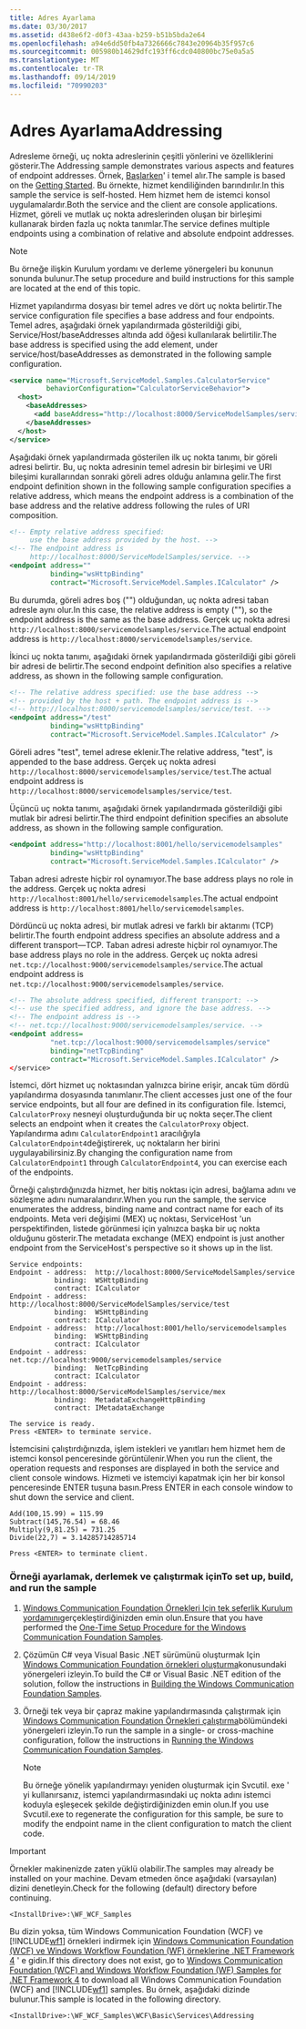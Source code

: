 ```yaml
---
title: Adres Ayarlama
ms.date: 03/30/2017
ms.assetid: d438e6f2-d0f3-43aa-b259-b51b5bda2e64
ms.openlocfilehash: a94e6dd50fb4a7326666c7843e20964b35f957c6
ms.sourcegitcommit: 005980b14629dfc193ff6cdc040800bc75e0a5a5
ms.translationtype: MT
ms.contentlocale: tr-TR
ms.lasthandoff: 09/14/2019
ms.locfileid: "70990203"
---
```

# <a name="addressing"></a><span data-ttu-id="49ec5-102">Adres Ayarlama</span><span class="sxs-lookup"><span data-stu-id="49ec5-102">Addressing</span></span>
<span data-ttu-id="49ec5-103">Adresleme örneği, uç nokta adreslerinin çeşitli yönlerini ve özelliklerini gösterir.</span><span class="sxs-lookup"><span data-stu-id="49ec5-103">The Addressing sample demonstrates various aspects and features of endpoint addresses.</span></span> <span data-ttu-id="49ec5-104">Örnek, [Başlarken](../../../../docs/framework/wcf/samples/getting-started-sample.md)' i temel alır.</span><span class="sxs-lookup"><span data-stu-id="49ec5-104">The sample is based on the [Getting Started](../../../../docs/framework/wcf/samples/getting-started-sample.md).</span></span> <span data-ttu-id="49ec5-105">Bu örnekte, hizmet kendiliğinden barındırılır.</span><span class="sxs-lookup"><span data-stu-id="49ec5-105">In this sample the service is self-hosted.</span></span> <span data-ttu-id="49ec5-106">Hem hizmet hem de istemci konsol uygulamalardır.</span><span class="sxs-lookup"><span data-stu-id="49ec5-106">Both the service and the client are console applications.</span></span> <span data-ttu-id="49ec5-107">Hizmet, göreli ve mutlak uç nokta adreslerinden oluşan bir birleşimi kullanarak birden fazla uç nokta tanımlar.</span><span class="sxs-lookup"><span data-stu-id="49ec5-107">The service defines multiple endpoints using a combination of relative and absolute endpoint addresses.</span></span>  
  
> [!NOTE]
> <span data-ttu-id="49ec5-108">Bu örneğe ilişkin Kurulum yordamı ve derleme yönergeleri bu konunun sonunda bulunur.</span><span class="sxs-lookup"><span data-stu-id="49ec5-108">The setup procedure and build instructions for this sample are located at the end of this topic.</span></span>  
  
 <span data-ttu-id="49ec5-109">Hizmet yapılandırma dosyası bir temel adres ve dört uç nokta belirtir.</span><span class="sxs-lookup"><span data-stu-id="49ec5-109">The service configuration file specifies a base address and four endpoints.</span></span> <span data-ttu-id="49ec5-110">Temel adres, aşağıdaki örnek yapılandırmada gösterildiği gibi, Service/Host/baseAddresses altında add öğesi kullanılarak belirtilir.</span><span class="sxs-lookup"><span data-stu-id="49ec5-110">The base address is specified using the add element, under service/host/baseAddresses as demonstrated in the following sample configuration.</span></span>  
  
```xml  
<service name="Microsoft.ServiceModel.Samples.CalculatorService"  
         behaviorConfiguration="CalculatorServiceBehavior">  
  <host>  
    <baseAddresses>  
      <add baseAddress="http://localhost:8000/ServiceModelSamples/service" />  
    </baseAddresses>  
  </host>  
</service>  
```  
  
 <span data-ttu-id="49ec5-111">Aşağıdaki örnek yapılandırmada gösterilen ilk uç nokta tanımı, bir göreli adresi belirtir. Bu, uç nokta adresinin temel adresin bir birleşimi ve URI bileşimi kurallarından sonraki göreli adres olduğu anlamına gelir.</span><span class="sxs-lookup"><span data-stu-id="49ec5-111">The first endpoint definition shown in the following sample configuration specifies a relative address, which means the endpoint address is a combination of the base address and the relative address following the rules of URI composition.</span></span>  
  
```xml
<!-- Empty relative address specified:   
     use the base address provided by the host. -->  
<!-- The endpoint address is  
     http://localhost:8000/ServiceModelSamples/service. -->  
<endpoint address=""  
          binding="wsHttpBinding"  
          contract="Microsoft.ServiceModel.Samples.ICalculator" />  
```  
  
 <span data-ttu-id="49ec5-112">Bu durumda, göreli adres boş ("") olduğundan, uç nokta adresi taban adresle aynı olur.</span><span class="sxs-lookup"><span data-stu-id="49ec5-112">In this case, the relative address is empty (""), so the endpoint address is the same as the base address.</span></span> <span data-ttu-id="49ec5-113">Gerçek uç nokta adresi `http://localhost:8000/servicemodelsamples/service`.</span><span class="sxs-lookup"><span data-stu-id="49ec5-113">The actual endpoint address is `http://localhost:8000/servicemodelsamples/service`.</span></span>
  
 <span data-ttu-id="49ec5-114">İkinci uç nokta tanımı, aşağıdaki örnek yapılandırmada gösterildiği gibi göreli bir adresi de belirtir.</span><span class="sxs-lookup"><span data-stu-id="49ec5-114">The second endpoint definition also specifies a relative address, as shown in the following sample configuration.</span></span>  
  
```xml  
<!-- The relative address specified: use the base address -->  
<!-- provided by the host + path. The endpoint address is -->  
<!-- http://localhost:8000/servicemodelsamples/service/test. -->  
<endpoint address="/test"  
          binding="wsHttpBinding"  
          contract="Microsoft.ServiceModel.Samples.ICalculator" />  
```  
  
 <span data-ttu-id="49ec5-115">Göreli adres "test", temel adrese eklenir.</span><span class="sxs-lookup"><span data-stu-id="49ec5-115">The relative address, "test", is appended to the base address.</span></span> <span data-ttu-id="49ec5-116">Gerçek uç nokta adresi `http://localhost:8000/servicemodelsamples/service/test`.</span><span class="sxs-lookup"><span data-stu-id="49ec5-116">The actual endpoint address is `http://localhost:8000/servicemodelsamples/service/test`.</span></span>
  
 <span data-ttu-id="49ec5-117">Üçüncü uç nokta tanımı, aşağıdaki örnek yapılandırmada gösterildiği gibi mutlak bir adresi belirtir.</span><span class="sxs-lookup"><span data-stu-id="49ec5-117">The third endpoint definition specifies an absolute address, as shown in the following sample configuration.</span></span>  
  
```xml  
<endpoint address="http://localhost:8001/hello/servicemodelsamples"  
          binding="wsHttpBinding"  
          contract="Microsoft.ServiceModel.Samples.ICalculator" />  
```  
  
 <span data-ttu-id="49ec5-118">Taban adresi adreste hiçbir rol oynamıyor.</span><span class="sxs-lookup"><span data-stu-id="49ec5-118">The base address plays no role in the address.</span></span> <span data-ttu-id="49ec5-119">Gerçek uç nokta adresi `http://localhost:8001/hello/servicemodelsamples`.</span><span class="sxs-lookup"><span data-stu-id="49ec5-119">The actual endpoint address is `http://localhost:8001/hello/servicemodelsamples`.</span></span>
  
 <span data-ttu-id="49ec5-120">Dördüncü uç nokta adresi, bir mutlak adresi ve farklı bir aktarımı (TCP) belirtir.</span><span class="sxs-lookup"><span data-stu-id="49ec5-120">The fourth endpoint address specifies an absolute address and a different transport—TCP.</span></span> <span data-ttu-id="49ec5-121">Taban adresi adreste hiçbir rol oynamıyor.</span><span class="sxs-lookup"><span data-stu-id="49ec5-121">The base address plays no role in the address.</span></span> <span data-ttu-id="49ec5-122">Gerçek uç nokta adresi `net.tcp://localhost:9000/servicemodelsamples/service`.</span><span class="sxs-lookup"><span data-stu-id="49ec5-122">The actual endpoint address is `net.tcp://localhost:9000/servicemodelsamples/service`.</span></span>
  
```xml  
<!-- The absolute address specified, different transport: -->  
<!-- use the specified address, and ignore the base address. -->  
<!-- The endpoint address is -->  
<!-- net.tcp://localhost:9000/servicemodelsamples/service. -->  
<endpoint address=  
          "net.tcp://localhost:9000/servicemodelsamples/service"  
          binding="netTcpBinding"  
          contract="Microsoft.ServiceModel.Samples.ICalculator" />  
</service>  
```  
  
 <span data-ttu-id="49ec5-123">İstemci, dört hizmet uç noktasından yalnızca birine erişir, ancak tüm dördü yapılandırma dosyasında tanımlanır.</span><span class="sxs-lookup"><span data-stu-id="49ec5-123">The client accesses just one of the four service endpoints, but all four are defined in its configuration file.</span></span> <span data-ttu-id="49ec5-124">İstemci, `CalculatorProxy` nesneyi oluşturduğunda bir uç nokta seçer.</span><span class="sxs-lookup"><span data-stu-id="49ec5-124">The client selects an endpoint when it creates the `CalculatorProxy` object.</span></span> <span data-ttu-id="49ec5-125">Yapılandırma adını `CalculatorEndpoint1` aracılığıyla `CalculatorEndpoint4`değiştirerek, uç noktaların her birini uygulayabilirsiniz.</span><span class="sxs-lookup"><span data-stu-id="49ec5-125">By changing the configuration name from `CalculatorEndpoint1` through `CalculatorEndpoint4`, you can exercise each of the endpoints.</span></span>  
  
 <span data-ttu-id="49ec5-126">Örneği çalıştırdığınızda hizmet, her bitiş noktası için adresi, bağlama adını ve sözleşme adını numaralandırır.</span><span class="sxs-lookup"><span data-stu-id="49ec5-126">When you run the sample, the service enumerates the address, binding name and contract name for each of its endpoints.</span></span> <span data-ttu-id="49ec5-127">Meta veri değişimi (MEX) uç noktası, ServiceHost 'un perspektifinden, listede görünmesi için yalnızca başka bir uç nokta olduğunu gösterir.</span><span class="sxs-lookup"><span data-stu-id="49ec5-127">The metadata exchange (MEX) endpoint is just another endpoint from the ServiceHost's perspective so it shows up in the list.</span></span>  
  
```console  
Service endpoints:  
Endpoint - address:  http://localhost:8000/ServiceModelSamples/service  
           binding:  WSHttpBinding  
           contract: ICalculator  
Endpoint - address:  http://localhost:8000/ServiceModelSamples/service/test  
           binding:  WSHttpBinding  
           contract: ICalculator  
Endpoint - address:  http://localhost:8001/hello/servicemodelsamples  
           binding:  WSHttpBinding  
           contract: ICalculator  
Endpoint - address:  net.tcp://localhost:9000/servicemodelsamples/service  
           binding:  NetTcpBinding  
           contract: ICalculator  
Endpoint - address:  http://localhost:8000/ServiceModelSamples/service/mex  
           binding:  MetadataExchangeHttpBinding  
           contract: IMetadataExchange  
  
The service is ready.  
Press <ENTER> to terminate service.  
```  
  
 <span data-ttu-id="49ec5-128">İstemcisini çalıştırdığınızda, işlem istekleri ve yanıtları hem hizmet hem de istemci konsol penceresinde görüntülenir.</span><span class="sxs-lookup"><span data-stu-id="49ec5-128">When you run the client, the operation requests and responses are displayed in both the service and client console windows.</span></span> <span data-ttu-id="49ec5-129">Hizmeti ve istemciyi kapatmak için her bir konsol penceresinde ENTER tuşuna basın.</span><span class="sxs-lookup"><span data-stu-id="49ec5-129">Press ENTER in each console window to shut down the service and client.</span></span>  
  
```console  
Add(100,15.99) = 115.99  
Subtract(145,76.54) = 68.46  
Multiply(9,81.25) = 731.25  
Divide(22,7) = 3.14285714285714  
  
Press <ENTER> to terminate client.  
```  
  
### <a name="to-set-up-build-and-run-the-sample"></a><span data-ttu-id="49ec5-130">Örneği ayarlamak, derlemek ve çalıştırmak için</span><span class="sxs-lookup"><span data-stu-id="49ec5-130">To set up, build, and run the sample</span></span>  
  
1. <span data-ttu-id="49ec5-131">[Windows Communication Foundation Örnekleri Için tek seferlik Kurulum yordamını](../../../../docs/framework/wcf/samples/one-time-setup-procedure-for-the-wcf-samples.md)gerçekleştirdiğinizden emin olun.</span><span class="sxs-lookup"><span data-stu-id="49ec5-131">Ensure that you have performed the [One-Time Setup Procedure for the Windows Communication Foundation Samples](../../../../docs/framework/wcf/samples/one-time-setup-procedure-for-the-wcf-samples.md).</span></span>  
  
2. <span data-ttu-id="49ec5-132">Çözümün C# veya Visual Basic .NET sürümünü oluşturmak Için [Windows Communication Foundation örnekleri oluşturma](../../../../docs/framework/wcf/samples/building-the-samples.md)konusundaki yönergeleri izleyin.</span><span class="sxs-lookup"><span data-stu-id="49ec5-132">To build the C# or Visual Basic .NET edition of the solution, follow the instructions in [Building the Windows Communication Foundation Samples](../../../../docs/framework/wcf/samples/building-the-samples.md).</span></span>  
  
3. <span data-ttu-id="49ec5-133">Örneği tek veya bir çapraz makine yapılandırmasında çalıştırmak için [Windows Communication Foundation Örnekleri çalıştırma](../../../../docs/framework/wcf/samples/running-the-samples.md)bölümündeki yönergeleri izleyin.</span><span class="sxs-lookup"><span data-stu-id="49ec5-133">To run the sample in a single- or cross-machine configuration, follow the instructions in [Running the Windows Communication Foundation Samples](../../../../docs/framework/wcf/samples/running-the-samples.md).</span></span>  
  
    > [!NOTE]
    > <span data-ttu-id="49ec5-134">Bu örneğe yönelik yapılandırmayı yeniden oluşturmak için Svcutil. exe ' yi kullanırsanız, istemci yapılandırmasındaki uç nokta adını istemci koduyla eşleşecek şekilde değiştirdiğinizden emin olun.</span><span class="sxs-lookup"><span data-stu-id="49ec5-134">If you use Svcutil.exe to regenerate the configuration for this sample, be sure to modify the endpoint name in the client configuration to match the client code.</span></span>  
  
> [!IMPORTANT]
> <span data-ttu-id="49ec5-135">Örnekler makinenizde zaten yüklü olabilir.</span><span class="sxs-lookup"><span data-stu-id="49ec5-135">The samples may already be installed on your machine.</span></span> <span data-ttu-id="49ec5-136">Devam etmeden önce aşağıdaki (varsayılan) dizini denetleyin.</span><span class="sxs-lookup"><span data-stu-id="49ec5-136">Check for the following (default) directory before continuing.</span></span>  
>   
> `<InstallDrive>:\WF_WCF_Samples`  
>   
> <span data-ttu-id="49ec5-137">Bu dizin yoksa, tüm Windows Communication Foundation (WCF) ve [!INCLUDE[wf1](../../../../includes/wf1-md.md)] örnekleri indirmek için [Windows Communication Foundation (WCF) ve Windows Workflow Foundation (WF) örneklerine .NET Framework 4](https://go.microsoft.com/fwlink/?LinkId=150780) ' e gidin.</span><span class="sxs-lookup"><span data-stu-id="49ec5-137">If this directory does not exist, go to [Windows Communication Foundation (WCF) and Windows Workflow Foundation (WF) Samples for .NET Framework 4](https://go.microsoft.com/fwlink/?LinkId=150780) to download all Windows Communication Foundation (WCF) and [!INCLUDE[wf1](../../../../includes/wf1-md.md)] samples.</span></span> <span data-ttu-id="49ec5-138">Bu örnek, aşağıdaki dizinde bulunur.</span><span class="sxs-lookup"><span data-stu-id="49ec5-138">This sample is located in the following directory.</span></span>  
>   
> `<InstallDrive>:\WF_WCF_Samples\WCF\Basic\Services\Addressing`  
